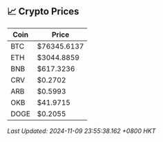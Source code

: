 ## 📈 Crypto Prices

| Coin | Price |
| ---- | ----- |
| BTC | $76345.6137 |
| ETH | $3044.8859 |
| BNB | $617.3236 |
| CRV | $0.2702 |
| ARB | $0.5993 |
| OKB | $41.9715 |
| DOGE | $0.2055 |

_Last Updated: 2024-11-09 23:55:38.162 +0800 HKT_